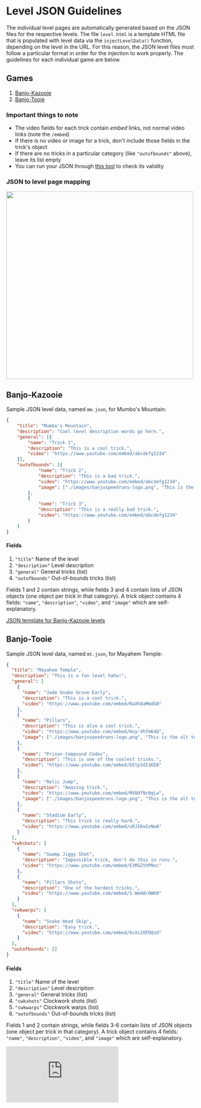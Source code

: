 # Level JSON Guidelines
The individual level pages are automatically generated based on the JSON files for the respective levels.
The file `level.html` is a template HTML file that is populated with level data via the `injectLevelData()` function, depending on the level in the URL.
For this reason, the JSON level files must follow a particular format in order for the injection to work properly. The guidelines for each
individual game are below.

## Games
1. [Banjo-Kazooie](#banjo-kazooie)
2. [Banjo-Tooie](#banjo-tooie)

### Important things to note
- The video fields for each trick contain *embed* links, not normal video links (note the `/embed`)
- If there is no video or image for a trick, don't include those fields in the trick's object
- If there are no tricks in a particular category (like `"outofbounds"` above), leave its list empty
- You can run your JSON through [this tool](https://jsonlint.com/?code=) to check its validity

### JSON to level page mapping
<img src='https://github.com/Dechrissen/Banjo_Speedrunning_Wiki/blob/master/assets/images/JSONtoPageGuide.png' width='500'>

## Banjo-Kazooie

Sample JSON level data, named `mm.json`, for Mumbo's Mountain:
```JSON
{
	"title": "Mumbo's Mountain",
	"description": "Cool level description words go here.",
	"general": [{
		"name": "Trick 1",
		"description": "This is a cool trick.",
		"video": "https://www.youtube.com/embed/abcdefg1234"
	}],
	"outofbounds": [{
			"name": "Trick 2",
			"description": "This is a bad trick.",
			"video": "https://www.youtube.com/embed/abcdefg1234",
			"image": ["./images/banjospeedruns-logo.png", "This is the alt text for this image."]
		},
		{
			"name": "Trick 3",
			"description": "This is a really bad trick.",
			"video": "https://www.youtube.com/embed/abcdefg1234"
		}
	]
}
```

#### Fields
1. `"title"` Name of the level
2. `"description"` Level description
3. `"general"` General tricks (list)
4. `"outofbounds"` Out-of-bounds tricks (list)  

Fields 1 and 2 contain strings, while fields 3 and 4 contain lists of JSON objects (one object per trick in that category).
A trick object contains 4 fields: `"name"`, `"description"`, `"video"`, and `"image"` which are self-explanatory.  

[JSON template for Banjo-Kazooie levels](https://github.com/Dechrissen/Banjo_Speedrunning_Wiki/blob/master/etc/JSON_Guidelines/bkleveltemplate.json)

## Banjo-Tooie

Sample JSON level data, named `mt.json`, for Mayahem Temple:
```JSON
{
  "title": "Mayahem Temple",
  "description": "This is a fun level haha!",
  "general": [
    {
      "name": "Jade Snake Grove Early",
      "description": "This is a cool trick.",
      "video": "https://www.youtube.com/embed/RaXh8aMmdG0"
    },
    {
      "name": "Pillars",
      "description": "This is also a cool trick.",
      "video": "https://www.youtube.com/embed/Huy-Vhfm64Q",
      "image": ["./images/banjospeedruns-logo.png", "This is the alt text for this image."]
    },
    {
      "name": "Prison Compound Codes",
      "description": "This is one of the coolest tricks.",
      "video": "https://www.youtube.com/embed/EEtp3dI1KD8"
    },
    {
      "name": "Relic Jump",
      "description": "Amazing trick.",
      "video": "https://www.youtube.com/embed/MV8dfNrBqLw",
      "image": ["./images/banjospeedruns-logo.png", "This is the alt text for this image."]
    },
    {
      "name": "Stadium Early",
      "description": "This trick is really hard.",
      "video": "https://www.youtube.com/embed/uRJIKw5zNwA"
    }
  ],
  "cwkshots": [
    {
      "name": "Swamp Jiggy Shot",
      "description": "Impossible trick, don't do this in runs.",
      "video": "https://www.youtube.com/embed/E3RGZthPNoc"
    },
    {
      "name": "Pillars Shots",
      "description": "One of the hardest tricks.",
      "video": "https://www.youtube.com/embed/S-WeHArOWK0"
    }
  ],
  "cwkwarps": [
    {
      "name": "Snake Head Skip",
      "description": "Easy trick.",
      "video": "https://www.youtube.com/embed/bcXc2OFDQsU"
    }
  ],
  "outofbounds": []
}
```  

#### Fields
1. `"title"` Name of the level
2. `"description"` Level description
3. `"general"` General tricks (list)
4. `"cwkshots"` Clockwork shots (list)
5. `"cwkwarps"` Clockwork warps (list)
6. `"outofbounds"` Out-of-bounds tricks (list)  

Fields 1 and 2 contain strings, while fields 3-6 contain lists of JSON objects (one object per trick in that category).
A trick object contains 4 fields: `"name"`, `"description"`, `"video"`, and `"image"` which are self-explanatory.  

![JSON template for Banjo-Tooie levels](https://github.com/Dechrissen/Banjo_Speedrunning_Wiki/blob/master/etc/JSON_Guidelines/btleveltemplate.json)
